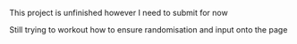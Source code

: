 This project is unfinished however I need to submit for now

Still trying to workout how to ensure randomisation and input onto the page